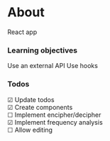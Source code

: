 # About

React app

### Learning objectives

Use an external API
Use hooks

### Todos

☑︎ Update todos  
☑︎ Create components  
☐ Implement encipher/decipher  
☑︎ Implement frequency analysis  
☐ Allow editing  
